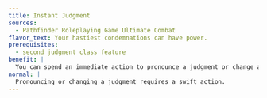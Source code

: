 ```yaml
---
title: Instant Judgment
sources:
  - Pathfinder Roleplaying Game Ultimate Combat
flavor_text: Your hastiest condemnations can have power.
prerequisites:
  - second judgment class feature
benefit: |
  You can spend an immediate action to pronounce a judgment or change an active judgment.
normal: |
  Pronouncing or changing a judgment requires a swift action.
---
```


